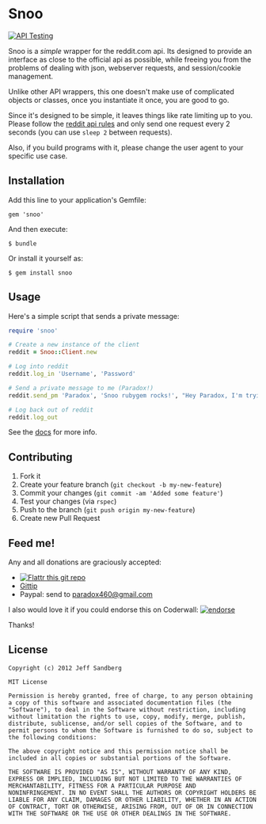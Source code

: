 # Snoo

[![API Testing](https://img.shields.io/badge/API%20Test-RapidAPI-blue.svg)](https://rapidapi.com/package/Reddit/functions?utm_source=RedditGithub&utm_medium=button&utm_content=Vender_GitHub)

Snoo is a *simple* wrapper for the reddit.com api. Its designed to provide an interface as close to the official api as possible, while freeing you from the problems of dealing with json, webserver requests, and session/cookie management.

Unlike other API wrappers, this one doesn't make use of complicated objects or classes, once you instantiate it once, you are good to go.

Since it's designed to be simple, it leaves things like rate limiting up to you. Please follow the [reddit api rules](https://github.com/reddit/reddit/wiki/API) and only send one request every 2 seconds (you can use `sleep 2` between requests).

Also, if you build programs with it, please change the user agent to your specific use case.

## Installation

Add this line to your application's Gemfile:

    gem 'snoo'

And then execute:

    $ bundle

Or install it yourself as:

    $ gem install snoo

## Usage

Here's a simple script that sends a private message:

```ruby
require 'snoo'

# Create a new instance of the client
reddit = Snoo::Client.new

# Log into reddit
reddit.log_in 'Username', 'Password'

# Send a private message to me (Paradox!)
reddit.send_pm 'Paradox', 'Snoo rubygem rocks!', "Hey Paradox, I'm trying your Snoo rubygem out and it rocks. Thanks for providing such an awesome thing!"

# Log back out of reddit
reddit.log_out
```

See the [docs](http://rubydoc.info/github/paradox460/snoo/) for more info.

## Contributing

1. Fork it
2. Create your feature branch (`git checkout -b my-new-feature`)
3. Commit your changes (`git commit -am 'Added some feature'`)
4. Test your changes (via `rspec`)
4. Push to the branch (`git push origin my-new-feature`)
5. Create new Pull Request

## Feed me!
Any and all donations are graciously accepted:

+ [![Flattr this git repo](http://api.flattr.com/button/flattr-badge-large.png)](https://flattr.com/submit/auto?user_id=Paradox460&url=https://github.com/paradox460/snoo&title=Snoo&language=&tags=github&category=software)
+ [Gittip](https://www.gittip.com/paradox460/)
+ Paypal: send to paradox460@gmail.com

I also would love it if you could endorse this on Coderwall: [![endorse](http://api.coderwall.com/paradox/endorsecount.png)](http://coderwall.com/paradox)

Thanks!

## License

```
Copyright (c) 2012 Jeff Sandberg

MIT License

Permission is hereby granted, free of charge, to any person obtaining
a copy of this software and associated documentation files (the
"Software"), to deal in the Software without restriction, including
without limitation the rights to use, copy, modify, merge, publish,
distribute, sublicense, and/or sell copies of the Software, and to
permit persons to whom the Software is furnished to do so, subject to
the following conditions:

The above copyright notice and this permission notice shall be
included in all copies or substantial portions of the Software.

THE SOFTWARE IS PROVIDED "AS IS", WITHOUT WARRANTY OF ANY KIND,
EXPRESS OR IMPLIED, INCLUDING BUT NOT LIMITED TO THE WARRANTIES OF
MERCHANTABILITY, FITNESS FOR A PARTICULAR PURPOSE AND
NONINFRINGEMENT. IN NO EVENT SHALL THE AUTHORS OR COPYRIGHT HOLDERS BE
LIABLE FOR ANY CLAIM, DAMAGES OR OTHER LIABILITY, WHETHER IN AN ACTION
OF CONTRACT, TORT OR OTHERWISE, ARISING FROM, OUT OF OR IN CONNECTION
WITH THE SOFTWARE OR THE USE OR OTHER DEALINGS IN THE SOFTWARE.
```
